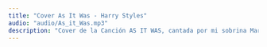 ```yaml
---
title: "Cover As It Was - Harry Styles"
audio: "audio/As_it_Was.mp3"
description: "Cover de la Canción AS IT WAS, cantada por mi sobrina Marisol y yo."
---
```

